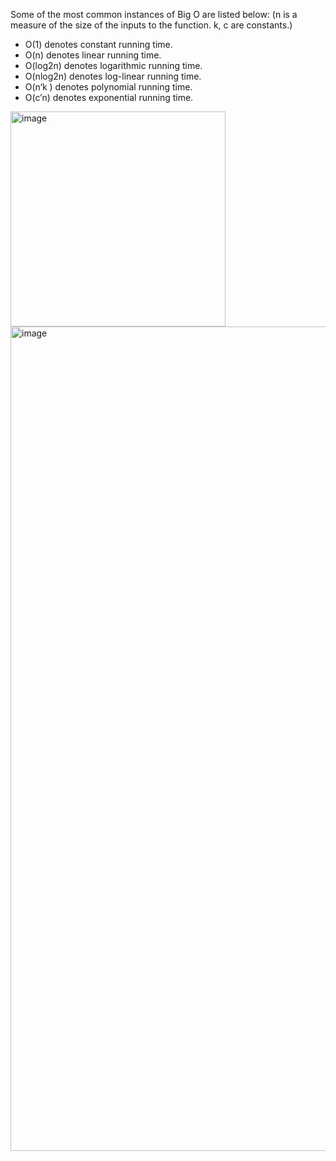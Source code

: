 Some of the most common instances of Big O are listed below:
(n is a measure of the size of the inputs to the function. k, c are constants.)

* O(1) denotes constant running time.
* O(n) denotes linear running time.
* O(log2n) denotes logarithmic running time.
* O(nlog2n) denotes log-linear running time.
* O(n‘k ) denotes polynomial running time.
* O(c’n) denotes exponential running time.

<img width="344" alt="image" src="https://user-images.githubusercontent.com/23138479/163700695-fd1dce5d-dca8-4869-b5ca-9db5770d2852.png">

<img width="1319" alt="image" src="https://user-images.githubusercontent.com/23138479/163700618-e348f0a6-cdaf-4f90-b8c8-cc74446127d9.png">
